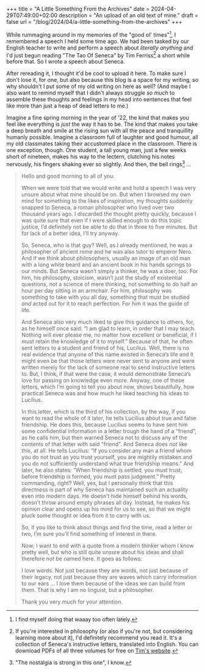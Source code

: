 +++
title = "A Little Something From the Archives"
date = 2024-04-29T07:49:00+02:00
description = "An upload of an old text of mine."
draft = false
url = "/blog/2024/04/a-little-something-from-the-archives"
+++

While rummaging around in my memories of the "good ol' times"[^1], I remembered
a speech I held some time ago. We had been tasked by our English teacher to
write and perform a speech about *literally anything* and I'd just begun
reading "The Tao Of Seneca" by Tim Ferriss[^2] a short while before that. So I
wrote a speech about Seneca.

[^1]: I find myself doing that waaay too often lately.

[^2]: If you're interested in philosophy (or also if you're not, but
    considering learning more about it), I'd definitely recommend you read it.
    It's a collection of Seneca's instructive letters, translated into English.
    You can download PDFs of all three volumes for free on [Tim's
    website](https://tim.blog/2017/07/06/tao-of-seneca/).

After rereading it, I thought it'd be cool to upload it here. To make sure I
don't lose it, for one, but also because this blog is a space for my writing, so
why shouldn't I put some of my old writing on here as well? (And maybe I also
want to remind myself that I didn't always struggle *so much* to assemble these
thoughts and feelings in my head into sentences that feel like more than just a
heap of dead letters to me.)

Imagine a fine spring morning in the year of '22, the kind that makes you feel
like everything is *just* the way it has to be. The kind that makes you take a
deep breath and smile at the rising sun with all the peace and tranquillity
humanly possible. Imagine a classroom full of laughter and good humour, all my
old classmates taking their accustomed place in the classroom. There is one
exception, though. One student, a tall young man, just a few weeks short of
nineteen, makes his way to the lectern, clutching his notes nervously, his
fingers shaking ever so slightly. And then, the bell rings[^3] &#x2026;

[^3]: "The nostalgia is strong in this one", I know.


> Hello and good morning to all of you.
> 
> When we were told that we would write and hold a speech I was very unsure about
> what mine should be on. But when I browsed my own mind for something to the
> likes of inspiration, my thoughts suddenly snapped to Seneca, a roman
> philosopher who lived over two thousand years ago. I discarded the thought
> pretty quickly, because I was quite sure that even if I were skilled enough to
> do this topic justice, I’d definitely not be able to do that in three to five
> minutes. But for lack of a better idea, I’ll try anyway.
> 
> So, Seneca, who is that guy? Well, as I already mentioned, he was a philosopher
> of ancient rome and he was also tutor to emperor Nero. And if we think about
> philosophers, usually an image of an old man with a long white beard and an
> ancient book in his hands springs to our minds. But Seneca wasn’t simply a
> thinker, he was a doer, too. For him, his philosophy, stoicism, wasn’t just the
> study of existential questions, not a science of mere thinking, not something to
> do half an hour per day sitting in an armchair. For him, philosophy was
> something to take with you all day, something that must be studied *and* acted
> out for it to reach perfection. For him it was the guide of life.
> 
> And Seneca also very much liked to give this guidance to others, for, as he
> himself once said: “I am glad to learn, in order that I may teach. Nothing will
> ever please me, no matter how excellent or beneficial, if I must retain the
> knowledge of it to myself.” Because of that, he often sent letters to a student
> and friend of his, Lucilius. Well, there is no real evidence that anyone of this
> name existed in Seneca’s life and it might even be that those letters were never
> sent to anyone and were written merely for the lack of someone real to send
> instructive letters to. But, I think, if that were the case, it would
> demonstrate Seneca’s love for passing on knowledge even more. Anyway, one of
> these letters, which I’m going to tell you about now, shows beautifully, how
> practical Seneca was and how much he liked teaching his ideas to Lucilius.
> 
> In this letter, which is the third of his collection, by the way, if you want to
> read the whole of it later, he tells Lucilius about true and false friendship.
> He does this, because Lucilius seems to have sent him some confidential
> information in a letter trough the hand of a “friend”, as he calls him, but then
> warned Seneca not to discuss any of the contents of that letter with said
> “friend”. And Seneca does *not* like this, at all. He tells Lucilius: “If you
> consider any man a friend whom you do not trust as you trust yourself, you are
> mightily mistaken and you do not sufficiently understand what true friendship
> means.” And later, he also states: “When friendship is settled, you must trust;
> before friendship is formed, you must pass judgment.” Pretty commanding, right?
> Well, yes, but I personally think that this directness is part of why Seneca has
> maintained such an actuality even into modern days. He doesn’t hide himself
> behind his words, doesn’t throw around empty phrases all day. Instead, he makes
> his opinion clear and opens up his mind for us to see, so that we might pluck
> some thought or idea from it to carry with us.
> 
> So, if you like to think about things and find the time, read a letter or two,
> I’m sure you’ll find something of interest in there.
> 
> Now; I want to end with a quote from a modern thinker whom I know pretty well,
> but who is still quite unsure about his ideas and shall therefore not be named
> here. It goes as follows:
> 
> I love words. Not just because they are words, not just because of their legacy,
> not just because they are waves which carry information to our ears ... I love
> them because of the ideas we can build from them. That is why I am no linguist,
> but a philosopher.
>
> Thank you very much for your attention.
